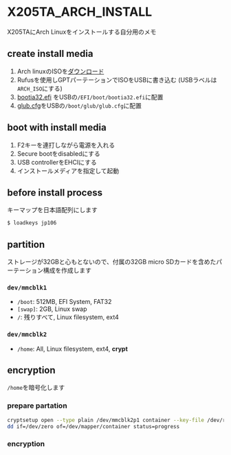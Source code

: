 # X205TA_ARCH_INSTALL
X205TAにArch Linuxをインストールする自分用のメモ

## create install media

1. Arch linuxのISOを[ダウンロード](https://www.archlinux.jp/download/)
2. Rufusを使用しGPTパーテーションでISOをUSBに書き込む (USBラベルは`ARCH_ISO`にする)
3. [bootia32.efi](https://github.com/hirotakaster/baytail-bootia32.efi/blob/master/bootia32.efi)
をUSBの`/EFI/boot/bootia32.efi`に配置
4. [glub.cfg](https://github.com/heptaliane/X205TA_ARCH_INSTALL/blob/master/grub.cfg)をUSBの`/boot/glub/glub.cfg`に配置

## boot with install media

1. F2キーを連打しながら電源を入れる
2. Secure bootをdisabledにする
3. USB controllerをEHCIにする
4. インストールメディアを指定して起動

## before install process
キーマップを日本語配列にします
``` bash
$ loadkeys jp106
```

## partition
ストレージが32GBと心もとないので、付属の32GB micro SDカードを含めたパーテーション構成を作成します

### `dev/mmcblk1`
* `/boot`: 512MB, EFI System, FAT32
* `[swap]`: 2GB, Linux swap
* `/`:  残りすべて, Linux filesystem, ext4

### `dev/mmcblk2`
* `/home`: All, Linux filesystem, ext4, **crypt**

## encryption
`/home`を暗号化します

### prepare partation
``` bash
cryptsetup open --type plain /dev/mmcblk2p1 container --key-file /dev/random
dd if=/dev/zero of=/dev/mapper/container status=progress
```

### encryption
```
```
